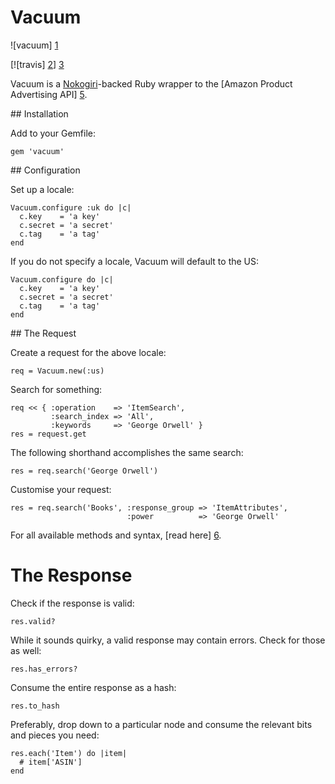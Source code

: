 # Vacuum

![vacuum] [1]

[![travis] [2]] [3]

Vacuum is a [Nokogiri][4]-backed Ruby wrapper to the [Amazon Product
Advertising API] [5].

## Installation

Add to your Gemfile:

    gem 'vacuum'

## Configuration

Set up a locale:

    Vacuum.configure :uk do |c|
      c.key    = 'a key'
      c.secret = 'a secret'
      c.tag    = 'a tag'
    end

If you do not specify a locale, Vacuum will default to the US:

    Vacuum.configure do |c|
      c.key    = 'a key'
      c.secret = 'a secret'
      c.tag    = 'a tag'
    end

## The Request

Create a request for the above locale:

    req = Vacuum.new(:us)

Search for something:

    req << { :operation    => 'ItemSearch',
             :search_index => 'All',
             :keywords     => 'George Orwell' }
    res = request.get

The following shorthand accomplishes the same search:

    res = req.search('George Orwell')

Customise your request:

    res = req.search('Books', :response_group => 'ItemAttributes',
                              :power          => 'George Orwell'

For all available methods and syntax, [read here] [6].

# The Response

Check if the response is valid:

    res.valid?

While it sounds quirky, a valid response may contain errors. Check for
those as well:

    res.has_errors?

Consume the entire response as a hash:

    res.to_hash

Preferably, drop down to a particular node and consume the relevant
bits and pieces you need:

    res.each('Item') do |item|
      # item['ASIN']
    end

[1]: https://github.com/hakanensari/vacuum/blob/master/vacuum.png?raw=true
[2]: https://secure.travis-ci.org/hakanensari/vacuum.png
[3]: http://travis-ci.org/hakanensari/vacuum
[4]: http://nokogiri.org/
[5]: https://affiliate-program.amazon.co.uk/gp/advertising/api/detail/main.html
[6]: https://github.com/hakanensari/vacuum/blob/master/lib/vacuum/operations.rb
